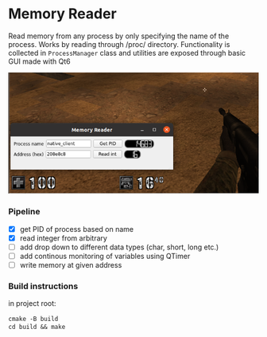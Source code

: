 # Memory Reader
Read memory from any process by only specifying the name of the process. Works by reading through /proc/ directory. 
Functionality is collected in `ProcessManager` class and utilities are exposed through basic GUI made with Qt6

![](screenshot.png)

### Pipeline

- [x] get PID of process based on name
- [x] read integer from arbitrary 
- [ ] add drop down to different data types (char, short, long etc.)
- [ ] add continous monitoring of variables using QTimer
- [ ] write memory at given address

### Build instructions
in project root:
```
cmake -B build
cd build && make
```
